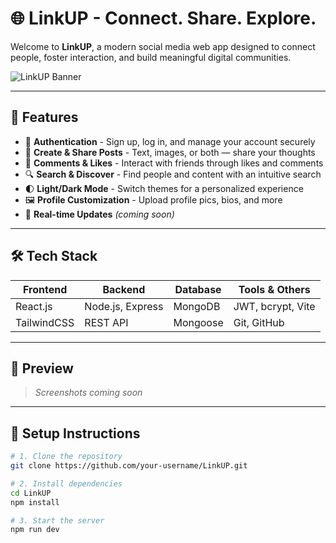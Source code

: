 # 🌐 LinkUP - Connect. Share. Explore.

Welcome to **LinkUP**, a modern social media web app designed to connect people, foster interaction, and build meaningful digital communities.

![LinkUP Banner](https://via.placeholder.com/1000x300?text=LinkUP+Social+App) <!-- Replace this with an actual image URL -->

---

## 🚀 Features

- 🔐 **Authentication** - Sign up, log in, and manage your account securely
- 📝 **Create & Share Posts** - Text, images, or both — share your thoughts
- 💬 **Comments & Likes** - Interact with friends through likes and comments
- 🔍 **Search & Discover** - Find people and content with an intuitive search
- 🌓 **Light/Dark Mode** - Switch themes for a personalized experience
- 🖼️ **Profile Customization** - Upload profile pics, bios, and more
- 🔄 **Real-time Updates** *(coming soon)*

---

## 🛠️ Tech Stack

| Frontend   | Backend         | Database     | Tools & Others   |
|------------|------------------|--------------|------------------|
| React.js   | Node.js, Express | MongoDB      | JWT, bcrypt, Vite |
| TailwindCSS | REST API        | Mongoose     | Git, GitHub       |

---

## 📸 Preview

> _Screenshots coming soon_

---

## 🚧 Setup Instructions

```bash
# 1. Clone the repository
git clone https://github.com/your-username/LinkUP.git

# 2. Install dependencies
cd LinkUP
npm install

# 3. Start the server
npm run dev
